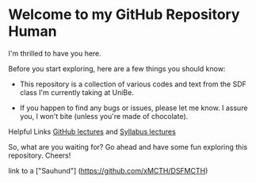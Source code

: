 # Welcome to my GitHub Repository Human

I'm thrilled to have you here.

Before you start exploring, here are a few things you should know:

- This repository is a collection of various codes and text from the SDF class I'm currently taking at UniBe.

- If you happen to find any bugs or issues, please let me know. I assure you, I won't bite (unless you're made of chocolate).

Helpful Links [GitHub lectures](https://github.com/sigvehaug/DSF-DCBP) and [Syllabus lectures](https://docs.google.com/document/d/1va6s9tOaiHVU63h9CGoChBjw_xLzRfdIl-66s9pYuJI/edit)

So, what are you waiting for? Go ahead and have some fun exploring this repository. Cheers!



link to a ["Sauhund"] (https://github.com/xMCTH/DSFMCTH)

